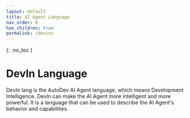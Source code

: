 ```yaml
---
layout: default
title: AI Agent Language
nav_order: 6
has_children: true
permalink: /devins
---
```


{: .no_toc }

# DevIn Language

DevIn lang is the AutoDev AI Agent language, which means Development Intelligence.
DevIn can make the AI Agent more intelligent and more powerful. It is a language that can be used to describe
the AI Agent's behavior and capabilities.

